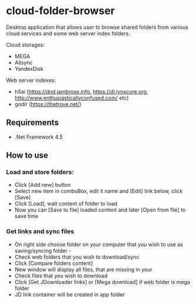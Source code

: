 # cloud-folder-browser
Desktop application that allows user to browse shared folders from various cloud services and some web server index folders. 

Cloud storages:
* MEGA
* Allsync
* YandexDisk

Web server indexes:
* h5ai (https://dnd.jambrose.info, https://dl.lynxcore.org, http://www.enthusiasticallyconfused.com/ etc)
* godir (https://thetrove.net/)

## Requirements
* .Net Framework 4.5

## How to use
### Load and store folders:
* Click [Add new] button
* Select new item in comboBox, edit it name and [Edit] link below, click [Save]
* Click [Load], wait content of folder to load
* Now you can [Save to file] loaded content and later [Open from file] to save time
### Get links and sync files
* On right side choose folder on your computer that you wish to use as saving/syncing folder - <sync folder>
* Check web folders that you wish to download/sync
* Click [Compare folders content]
* New window will display all files, that are missing in your <sync folder>
* Check files that you wish to download
* Click [Get JDownloader links] or [Mega download] if web folder is mega folder
* JD link container will be created in app folder

